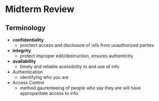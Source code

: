 # Midterm Review 
## Terminology
- **confidentiality**
  - proctect access and disclosure of info from unauthorized parties
- **integrity**
  - protect improper edit/destruction, ensures authenticity
- **availability**
  - timely and reliable acessibility to and use of info
- Authentication
  - identifying who you are
- Access Control 
  - method gaurenteeing  of people who say they are will have approparitate access to info
